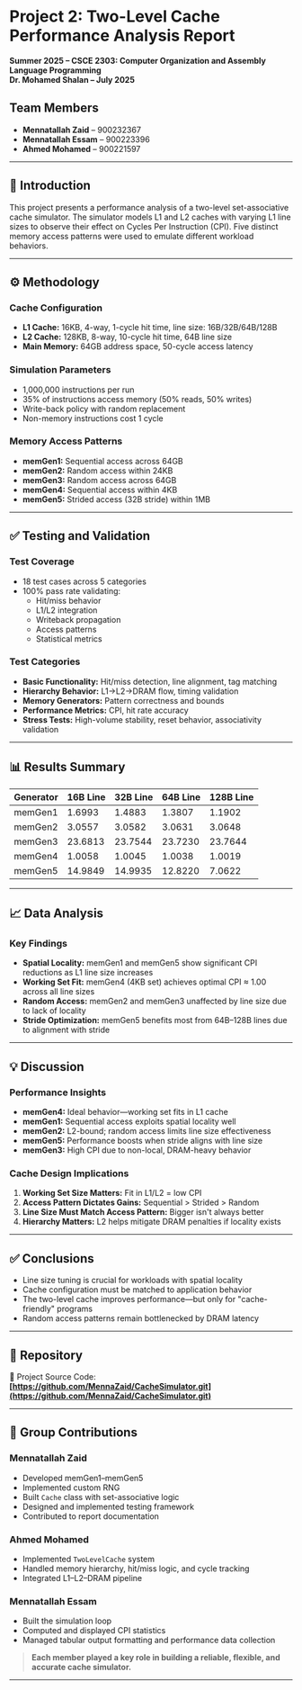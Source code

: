 # Project 2: Two-Level Cache Performance Analysis Report  
**Summer 2025 – CSCE 2303: Computer Organization and Assembly Language Programming**  
**Dr. Mohamed Shalan – July 2025**

## Team Members
- **Mennatallah Zaid** – 900232367  
- **Mennatallah Essam** – 900223396  
- **Ahmed Mohamed** – 900221597

---

## 📌 Introduction

This project presents a performance analysis of a two-level set-associative cache simulator. The simulator models L1 and L2 caches with varying L1 line sizes to observe their effect on Cycles Per Instruction (CPI). Five distinct memory access patterns were used to emulate different workload behaviors.

---

## ⚙️ Methodology

### Cache Configuration
- **L1 Cache:** 16KB, 4-way, 1-cycle hit time, line size: 16B/32B/64B/128B  
- **L2 Cache:** 128KB, 8-way, 10-cycle hit time, 64B line size  
- **Main Memory:** 64GB address space, 50-cycle access latency  

### Simulation Parameters
- 1,000,000 instructions per run  
- 35% of instructions access memory (50% reads, 50% writes)  
- Write-back policy with random replacement  
- Non-memory instructions cost 1 cycle  

### Memory Access Patterns
- **memGen1:** Sequential access across 64GB  
- **memGen2:** Random access within 24KB  
- **memGen3:** Random access across 64GB  
- **memGen4:** Sequential access within 4KB  
- **memGen5:** Strided access (32B stride) within 1MB  

---

## ✅ Testing and Validation

### Test Coverage
- 18 test cases across 5 categories  
- 100% pass rate validating:  
  - Hit/miss behavior  
  - L1/L2 integration  
  - Writeback propagation  
  - Access patterns  
  - Statistical metrics

### Test Categories
- **Basic Functionality:** Hit/miss detection, line alignment, tag matching  
- **Hierarchy Behavior:** L1→L2→DRAM flow, timing validation  
- **Memory Generators:** Pattern correctness and bounds  
- **Performance Metrics:** CPI, hit rate accuracy  
- **Stress Tests:** High-volume stability, reset behavior, associativity validation  

---

## 📊 Results Summary

| Generator  | 16B Line | 32B Line | 64B Line | 128B Line |
|------------|----------|----------|----------|-----------|
| memGen1    | 1.6993   | 1.4883   | 1.3807   | 1.1902    |
| memGen2    | 3.0557   | 3.0582   | 3.0631   | 3.0648    |
| memGen3    | 23.6813  | 23.7544  | 23.7230  | 23.7644   |
| memGen4    | 1.0058   | 1.0045   | 1.0038   | 1.0019    |
| memGen5    | 14.9849  | 14.9935  | 12.8220  | 7.0622    |

---

## 📈 Data Analysis

### Key Findings

- **Spatial Locality:** memGen1 and memGen5 show significant CPI reductions as L1 line size increases  
- **Working Set Fit:** memGen4 (4KB set) achieves optimal CPI ≈ 1.00 across all line sizes  
- **Random Access:** memGen2 and memGen3 unaffected by line size due to lack of locality  
- **Stride Optimization:** memGen5 benefits most from 64B–128B lines due to alignment with stride  

---

## 💡 Discussion

### Performance Insights

- **memGen4:** Ideal behavior—working set fits in L1 cache  
- **memGen1:** Sequential access exploits spatial locality well  
- **memGen2:** L2-bound; random access limits line size effectiveness  
- **memGen5:** Performance boosts when stride aligns with line size  
- **memGen3:** High CPI due to non-local, DRAM-heavy behavior  

### Cache Design Implications

1. **Working Set Size Matters:** Fit in L1/L2 = low CPI  
2. **Access Pattern Dictates Gains:** Sequential > Strided > Random  
3. **Line Size Must Match Access Pattern:** Bigger isn't always better  
4. **Hierarchy Matters:** L2 helps mitigate DRAM penalties if locality exists  

---

## ✅ Conclusions

- Line size tuning is crucial for workloads with spatial locality  
- Cache configuration must be matched to application behavior  
- The two-level cache improves performance—but only for "cache-friendly" programs  
- Random access patterns remain bottlenecked by DRAM latency  

---

## 🔬 Repository

📁 Project Source Code:  
**[https://github.com/MennaZaid/CacheSimulator.git](https://github.com/MennaZaid/CacheSimulator.git)**

---

## 👥 Group Contributions

### Mennatallah Zaid
- Developed memGen1–memGen5  
- Implemented custom RNG  
- Built `Cache` class with set-associative logic  
- Designed and implemented testing framework  
- Contributed to report documentation  

### Ahmed Mohamed
- Implemented `TwoLevelCache` system  
- Handled memory hierarchy, hit/miss logic, and cycle tracking  
- Integrated L1–L2–DRAM pipeline  

### Mennatallah Essam
- Built the simulation loop  
- Computed and displayed CPI statistics  
- Managed tabular output formatting and performance data collection  

> **Each member played a key role in building a reliable, flexible, and accurate cache simulator.**

---

